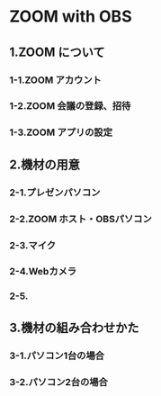 # ZOOM with OBS
## 1.ZOOM について
### 1-1.ZOOM アカウント
### 1-2.ZOOM 会議の登録、招待
### 1-3.ZOOM アプリの設定
## 2.機材の用意
### 2-1.プレゼンパソコン
### 2-2.ZOOM ホスト・OBSパソコン
### 2-3.マイク
### 2-4.Webカメラ
### 2-5.
## 3.機材の組み合わせかた
### 3-1.パソコン1台の場合
### 3-2.パソコン2台の場合
